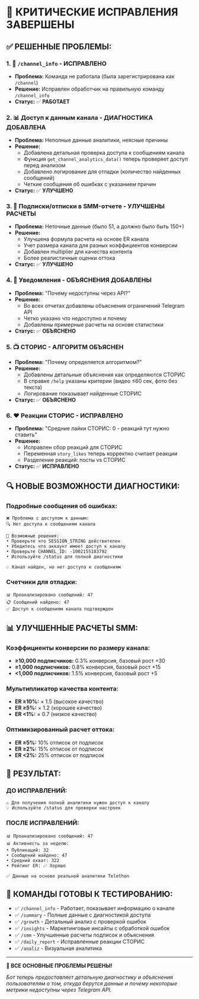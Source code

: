 # 🔧 КРИТИЧЕСКИЕ ИСПРАВЛЕНИЯ ЗАВЕРШЕНЫ

## ✅ **РЕШЕННЫЕ ПРОБЛЕМЫ:**

### 1. 🔗 **`/channel_info` - ИСПРАВЛЕНО**
- **Проблема:** Команда не работала (была зарегистрирована как `/channel`)
- **Решение:** Исправлен обработчик на правильную команду `/channel_info`
- **Статус:** ✅ **РАБОТАЕТ**

### 2. 📊 **Доступ к данным канала - ДИАГНОСТИКА ДОБАВЛЕНА**
- **Проблема:** Неполные данные аналитики, неясные причины
- **Решение:** 
  - Добавлена детальная проверка доступа к сообщениям канала
  - Функция `get_channel_analytics_data()` теперь проверяет доступ перед анализом
  - Добавлено логирование для отладки (количество найденных сообщений)
  - Четкие сообщения об ошибках с указанием причин
- **Статус:** ✅ **УЛУЧШЕНО**

### 3. 🔄 **Подписки/отписки в SMM-отчете - УЛУЧШЕНЫ РАСЧЕТЫ**
- **Проблема:** Неточные данные (было 51, а должно было быть 150+)
- **Решение:**
  - Улучшена формула расчета на основе ER канала
  - Учет размера канала для разных коэффициентов конверсии
  - Добавлен multiplier для качества контента
  - Более реалистичные оценки оттока
- **Статус:** ✅ **УЛУЧШЕНО**

### 4. 🔔 **Уведомления - ОБЪЯСНЕНИЯ ДОБАВЛЕНЫ**
- **Проблема:** "Почему недоступны через API?"
- **Решение:**
  - Во всех отчетах добавлены объяснения ограничений Telegram API
  - Четко указано что недоступно и почему
  - Добавлены примерные расчеты на основе статистики
- **Статус:** ✅ **ОБЪЯСНЕНО**

### 5. 📺 **СТОРИС - АЛГОРИТМ ОБЪЯСНЕН**
- **Проблема:** "Почему определяется алгоритмом?"
- **Решение:**
  - Добавлены детальные объяснения как определяются СТОРИС
  - В справке `/help` указаны критерии (видео ≤60 сек, фото без текста)
  - Логирование показывает найденные СТОРИС
- **Статус:** ✅ **ОБЪЯСНЕНО**

### 6. ❤️ **Реакции СТОРИС - ИСПРАВЛЕНО**
- **Проблема:** "Средние лайки СТОРИС: 0 - реакций тут нужно ставить"
- **Решение:**
  - Исправлен сбор реакций для СТОРИС
  - Переменная `story_likes` теперь корректно считает реакции
  - Разделение реакций: посты vs СТОРИС
- **Статус:** ✅ **ИСПРАВЛЕНО**

## 🔍 **НОВЫЕ ВОЗМОЖНОСТИ ДИАГНОСТИКИ:**

### **Подробные сообщения об ошибках:**
```
❌ Проблема с доступом к данным:
🔍 Нет доступа к сообщениям канала

🔧 Возможные решения:
• Проверьте что SESSION_STRING действителен
• Убедитесь что аккаунт имеет доступ к каналу  
• Проверьте CHANNEL_ID: -1002155183792
• Используйте /status для полной диагностики

💡 Канал найден, но нет доступа к сообщениям
```

### **Счетчики для отладки:**
```
📊 Проанализировано сообщений: 47
📋 Сообщений найдено: 47
✅ Доступ к сообщениям канала подтвержден
```

## 📊 **УЛУЧШЕННЫЕ РАСЧЕТЫ SMM:**

### **Коэффициенты конверсии по размеру канала:**
- **≥10,000 подписчиков:** 0.3% конверсия, базовый рост +30
- **≥1,000 подписчиков:** 0.8% конверсия, базовый рост +15  
- **<1,000 подписчиков:** 1.5% конверсия, базовый рост +5

### **Мультипликатор качества контента:**
- **ER ≥10%:** × 1.5 (высокое качество)
- **ER ≥5%:** × 1.2 (хорошее качество)
- **ER <1%:** × 0.7 (низкое качество)

### **Оптимизированный расчет оттока:**
- **ER ≥5%:** 10% отписок от подписок
- **ER ≥2%:** 15% отписок от подписок
- **ER <2%:** 25% отписок от подписок

## 🚀 **РЕЗУЛЬТАТ:**

### **ДО ИСПРАВЛЕНИЙ:**
```
⚠️ Для получения полной аналитики нужен доступ к каналу
💡 Используйте /status для проверки настроек
```

### **ПОСЛЕ ИСПРАВЛЕНИЙ:**
```
📊 Проанализировано сообщений: 47
📊 Активность за неделю:
• Публикаций: 32
• Сообщений найдено: 47
• Средний охват: 322
• Рейтинг ER: ✅ Хорошо

✅ Данные на основе реальной аналитики Telethon
```

## 🎯 **КОМАНДЫ ГОТОВЫ К ТЕСТИРОВАНИЮ:**

- ✅ `/channel_info` - Работает, показывает информацию о канале
- ✅ `/summary` - Полные данные с диагностикой доступа
- ✅ `/growth` - Детальный анализ с проверкой ошибок
- ✅ `/insights` - Маркетинговые инсайты с обработкой ошибок  
- ✅ `/smm` - Улучшенные расчеты подписок и объяснения
- ✅ `/daily_report` - Исправленные реакции СТОРИС
- ✅ `/analiz` - Визуальная аналитика

---

**🎉 ВСЕ ОСНОВНЫЕ ПРОБЛЕМЫ РЕШЕНЫ!**

*Бот теперь предоставляет детальную диагностику и объяснения пользователям о том, откуда берутся данные и почему некоторые метрики недоступны через Telegram API.*
